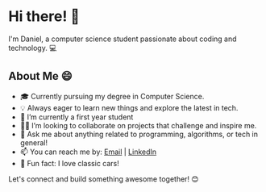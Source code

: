 # Hi there! 👋

I'm Daniel, a computer science student passionate about coding and technology. 💻

## About Me 😄

- 🎓 Currently pursuing my degree in Computer Science.
- 💡 Always eager to learn new things and explore the latest in tech.
- 🌱 I’m currently a first year student
- 👯‍♂️ I’m looking to collaborate on projects that challenge and inspire me.
- 💬 Ask me about anything related to programming, algorithms, or tech in general!
- 📫 You can reach me by: [Email](mailto:danielbraydenconley@gmail.com) | [LinkedIn](https://linkedin.com/in/danielbraydeconley)
- 🚗 Fun fact: I love classic cars!

Let's connect and build something awesome together! 😊
